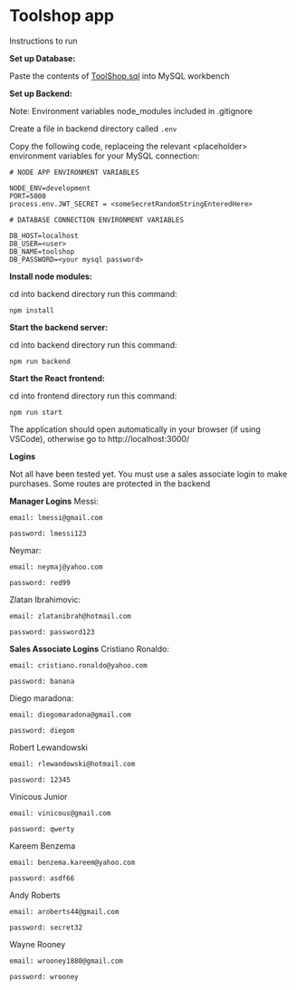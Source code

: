 # Toolshop app

Instructions to run

**Set up Database:**

Paste the contents of [ToolShop.sql](database/ToolShop.sql) into MySQL workbench

**Set up Backend:**

Note: Environment variables node_modules included in .gitignore

Create a file in backend directory called `.env`

Copy the following code, replaceing the relevant \<placeholder> environment variables for your MySQL connection:

```
# NODE APP ENVIRONMENT VARIABLES

NODE_ENV=development
PORT=5000
process.env.JWT_SECRET = <someSecretRandomStringEnteredHere>

# DATABASE CONNECTION ENVIRONMENT VARIABLES

DB_HOST=localhost
DB_USER=<user>
DB_NAME=toolshop
DB_PASSWORD=<your mysql password>

```

**Install node modules:**

cd into backend directory run this command:

`npm install`

**Start the backend server:**

cd into backend directory run this command:

`npm run backend`

**Start the React frontend:**

cd into frontend directory run this command:

`npm run start`

The application should open automatically in your browser (if using VSCode), otherwise go to http://localhost:3000/

**Logins**

Not all have been tested yet. You must use a sales associate login to make purchases. Some routes are protected in the backend

**Manager Logins**
Messi:

`email: lmessi@gmail.com`

`password: lmessi123`

Neymar:

`email: neymaj@yahoo.com`

`password: red99`

Zlatan Ibrahimovic:

`email: zlatanibrah@hotmail.com`

`password: password123`

**Sales Associate Logins**
Cristiano Ronaldo:

`email: cristiano.ronaldo@yahoo.com`

`password: banana`

Diego maradona:

`email: diegomaradona@gmail.com`

`password: diegom`

Robert Lewandowski

`email: rlewandowski@hotmail.com`

`password: 12345`

Vinicous Junior

`email: vinicous@gmail.com`

`password: qwerty`

Kareem Benzema

`email: benzema.kareem@yahoo.com`

`password: asdf66`

Andy Roberts

`email: aroberts44@gmail.com`

`password: secret32`

Wayne Rooney

`email: wrooney1880@gmail.com`

`password: wrooney`
